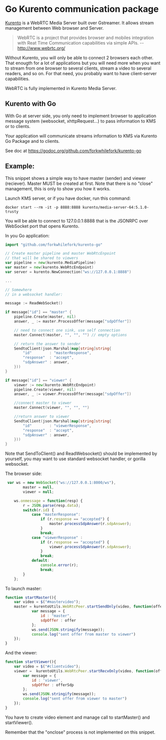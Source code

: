 Go Kurento communication package
================================

[Kurento](http://www.kurento.com/) is a WebRTC Media Server built over Gstreamer. It allows stream management between Web browser and Server.

> WebRTC is a project that provides browser and mobiles integration with Reat Time Communication capabilities via simple APIs.
> -- http://www.webrtc.org/

Without Kurento, you will only be able to connect 2 browsers each other. That enougth for a lot of applications but you will need more when you want to stream from one browser to several clients, stream a video to several readers, and so on. For that need, you probably want to have client-server capabilities.

WebRTC is fully implemented in Kurento Media Server. 

Kurento with Go
---------------

With Go at server side, you only need to implement browser to application message system (websocket, xhttpRequest...) to pass information to KMS or to clients. 

Your application will communicate streams information to KMS via Kurento Go Package and to clients.

See doc at https://godoc.org/github.com/forkwhilefork/kurento-go

Example:
--------

This snippet shows a simple way to have master (sender) and viewer (reciever). Master MUST be created at first. Note that there is no "close" management, this is only to show you how it works.

Launch KMS server, or if you have docker, run this command:
    
    docker start --rm -it -p 8888:8888 kurento/media-server-64:5.1.0-trusty

You will be able to connect to 127.0.0.1:8888 that is the JSONRPC over WebSocket port that opens Kurento.

In you Go application:

```go
import "github.com/forkwhilefork/kurento-go"

// Create master pipeline and master WebRtcEnpoint
// that will be shared to viewers
var pipeline = new(kurento.MediaPipeline)
var master = new(kurento.WebRtcEndpoint)
var server = kurento.NewConnection("ws://127.0.0.1:8888")

...

// Somewhere 
// in a websocket handler:

message := ReadWebSocket()

if message["id"] == "master" {
    pipeline.Create(master, nil)
    answer, _ := master.ProcessOffer(message["sdpOffer"])

    // need to connect one sink, use self connection
    master.Connect(master, "", "", "") // empty options

    // return the answer to sender
    SendtoClient(json.Marshal(map[string]string{
        "id"        : "masterResponse",
        "response"  : "accept",
        "sdpAnswer" : answer,
    }))
}

if message["id"] == "viewer" {
    viewer := new(kurento.WebRtcEndpoint)
    pipeline.Create(viewer, nil)
    answer, _ := viewer.ProcessOffer(message["sdpOffer"])

    //connect master to viewer
    master.Connect(viewer, "", "", "")

    //return answer to viewer
    SendtoClient(json.Marshal(map[string]string{
        "id"        : "viewerResponse",
        "response"  : "accept",
        "sdpAnswer" : answer,
    }))
}
```

Note that SendToClient() and ReadWebsocket() should be implemented by yourself, you may want to use standard websocket handler, or gorilla websocket.

The browser side:

```javascript
 var ws = new WebSocket("ws://127.0.0.1:8000/ws"),
        master = null,
        viewer = null;

    ws.onmessage = function(resp) {
        r = JSON.parse(resp.data);
        switch(r.id) {
            case "masterResponse":
                if (r.response == "accepted") {
                    master.processSdpAnswer(r.sdpAnswer);
                }
                break;
            case "viewerResponse" :
                if (r.response == "accepted") {
                    viewer.processSdpAnswer(r.sdpAnswer);
                }
                break;
            default:
                console.error(r);
                break;
        }
    };

```

To launch master:

```javascript
function startMaster(){
    var video = $("#mastervideo");
    master = kurentoUtils.WebRtcPeer.startSendOnly(video, function(offer){
            var message = {
                id : "master",
                sdpOffer : offer
            };
            ws.send(JSON.stringify(message));
            console.log("sent offer from master to viewer")
    });
}

```

And the viewer:

```javascript
function startViewer(){
    var video = $("#clientvideo");
    viewer =  kurentoUtils.WebRtcPeer.startRecvOnly(video, function(offerSdp) {
        var message = {
            id : 'viewer',
            sdpOffer : offerSdp
        };
        ws.send(JSON.stringify(message));
        console.log("sent offer from viewer to master")
    });
}
```

You have to create video element and manage call to startMaster() and startViewer().

Remember that the "onclose" process is not implemented on this snippet.
